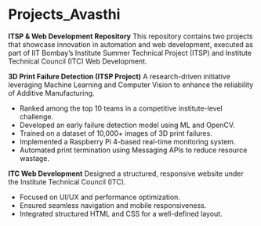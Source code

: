 # Projects_Avasthi
**ITSP & Web Development Repository**
This repository contains two projects that showcase innovation in automation and web development, executed as part of IIT Bombay’s Institute Summer Technical Project (ITSP) and Institute Technical Council (ITC) Web Development.

 **3D Print Failure Detection (ITSP Project)**
 A research-driven initiative leveraging Machine Learning and Computer Vision to enhance the reliability of Additive Manufacturing.
- Ranked among the top 10 teams in a competitive institute-level challenge.
- Developed an early failure detection model using ML and OpenCV.
- Trained on a dataset of 10,000+ images of 3D print failures.
- Implemented a Raspberry Pi 4-based real-time monitoring system.
- Automated print termination using Messaging APIs to reduce resource wastage.

**ITC Web Development**
Designed a structured, responsive website under the Institute Technical Council (ITC).
- Focused on UI/UX and performance optimization.
- Ensured seamless navigation and mobile responsiveness.
- Integrated structured HTML and CSS for a well-defined layout.










